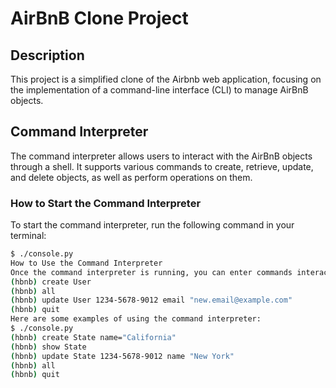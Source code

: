# AirBnB Clone Project

## Description

This project is a simplified clone of the Airbnb web application, focusing on the implementation of a command-line interface (CLI) to manage AirBnB objects.

## Command Interpreter

The command interpreter allows users to interact with the AirBnB objects through a shell. It supports various commands to create, retrieve, update, and delete objects, as well as perform operations on them.

### How to Start the Command Interpreter

To start the command interpreter, run the following command in your terminal:

```bash
$ ./console.py
How to Use the Command Interpreter
Once the command interpreter is running, you can enter commands interactively. Here are some example commands:
(hbnb) create User
(hbnb) all
(hbnb) update User 1234-5678-9012 email "new.email@example.com"
(hbnb) quit
Here are some examples of using the command interpreter:
$ ./console.py
(hbnb) create State name="California"
(hbnb) show State
(hbnb) update State 1234-5678-9012 name "New York"
(hbnb) all
(hbnb) quit

